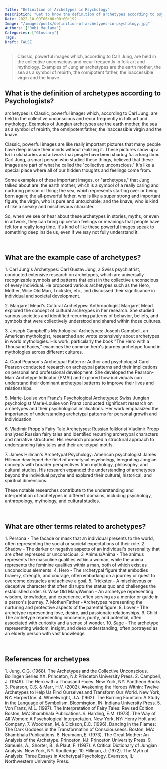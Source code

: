```yaml
---
Title: "Definition of Archetypes in Psychology"
Description: "Get to know the definition of archetypes according to psychologists."
Date: 2022-10-09T06:00:00+00:192
Image: "/images/posts/definition-of-archetypes-in-psychology.jpg"
Authors: ["Robi Maulana"]
Categories: ["Glossary"]
Tags: 
Draft: FALSE
---
```





> Classic, powerful images which, according to Carl Jung, are held in the collective unconscious and recur frequently in folk art and mythology. Examples of Jungian archetypes are the earth mother, the sea as a symbol of rebirth, the omnipotent father, the inaccessible virgin and the knave.

## What is the definition of archetypes according to Psychologists?

archetypes is Classic, powerful images which, according to Carl Jung, are held in the collective unconscious and recur frequently in folk art and mythology. Examples of Jungian archetypes are the earth mother, the sea as a symbol of rebirth, the omnipotent father, the inaccessible virgin and the knave.

Classic, powerful images are like really important pictures that many people have deep inside their minds without realizing it. These pictures show up a lot in old stories and artwork that people have been sharing for a long time. Carl Jung, a smart person who studied these things, believed that these images are part of what he called the "collective unconscious." It's like a special place where all of our hidden thoughts and feelings come from.

Some examples of these important images, or "archetypes," that Jung talked about are: the earth mother, which is a symbol of a really caring and nurturing person or thing; the sea, which represents starting over or being born again; the all-powerful father, who is like a super strong and important figure; the virgin, who is pure and untouchable; and the knave, who is kind of like a sneaky and mischievous character.

So, when we see or hear about these archetypes in stories, myths, or even in artwork, they can bring up certain feelings or meanings that people have felt for a really long time. It's kind of like these powerful images speak to something deep inside us, even if we may not fully understand it.

 

## What are the example case of archetypes?

1\. Carl Jung's Archetypes: Carl Gustav Jung, a Swiss psychiatrist, conducted extensive research on archetypes, which are universally recognizable symbols and patterns that exist in the collective unconscious of every individual. He proposed various archetypes such as the Hero, Mother, Wise Old Man, Trickster, etc., and discussed their significance in individual and societal development.

2\. Margaret Mead's Cultural Archetypes: Anthropologist Margaret Mead explored the concept of cultural archetypes in her research. She studied various societies and identified recurring patterns of behavior, beliefs, and symbols that were collectively understood and shared within those cultures.

3\. Joseph Campbell's Mythological Archetypes: Joseph Campbell, an American mythologist, researched and wrote extensively about archetypes in world mythologies. His work, particularly the book "The Hero with a Thousand Faces," examines the common hero's journey archetype found in mythologies across different cultures.

4\. Carol Pearson's Archetypal Patterns: Author and psychologist Carol Pearson conducted research on archetypal patterns and their implications on personal and professional development. She developed the Pearson-Marr Archetype Indicator (PMAI) and explored how individuals can understand their dominant archetypal patterns to improve their lives and relationships.

5\. Marie-Louise von Franz's Psychological Archetypes: Swiss Jungian psychologist Marie-Louise von Franz conducted significant research on archetypes and their psychological implications. Her work emphasized the importance of understanding archetypal patterns for personal growth and individuation.

6\. Vladimir Propp's Fairy Tale Archetypes: Russian folklorist Vladimir Propp analyzed Russian fairy tales and identified recurring archetypal characters and narrative structures. His research proposed a structural approach to understanding fairy tales and their archetypal motifs.

7\. James Hillman's Archetypal Psychology: American psychologist James Hillman developed the field of archetypal psychology, integrating Jungian concepts with broader perspectives from mythology, philosophy, and cultural studies. His research expanded the understanding of archetypes beyond the individual psyche and explored their cultural, historical, and spiritual dimensions.

These notable researches contribute to the understanding and interpretation of archetypes in different domains, including psychology, anthropology, mythology, and cultural studies.

 

## What are other terms related to archetypes?

1\. Persona - The facade or mask that an individual presents to the world, often representing the social or societal expectations of their role. 2. Shadow - The darker or negative aspects of an individual's personality that are often repressed or unconscious. 3. Animus/Anima - The animus represents the masculine qualities within a woman, while the anima represents the feminine qualities within a man, both of which exist as unconscious elements. 4. Hero - The archetypal figure that embodies bravery, strength, and courage, often embarking on a journey or quest to overcome obstacles and achieve a goal. 5. Trickster - A mischievous or deceptive character that often disrupts the status quo and challenges the established order. 6. Wise Old Man/Woman - An archetype representing wisdom, knowledge, and experience, often serving as a mentor or guide in a person's journey. 7. Mother/Father - Archetypes representing the nurturing and protective aspects of the parental figure. 8. Lover - The archetype representing love, desire, and passionate relationships. 9. Child - The archetype representing innocence, purity, and potential, often associated with curiosity and a sense of wonder. 10. Sage - The archetype representing wisdom, insight, and deep understanding, often portrayed as an elderly person with vast knowledge.

 

## References for archetypes

1\. Jung, C.G. (1968). The Archetypes and the Collective Unconscious. Bollingen Series XX. Princeton, NJ: Princeton University Press. 2. Campbell, J. (1949). The Hero with a Thousand Faces. New York, NY: Pantheon Books. 3. Pearson, C.S. & Marr, H.V. (2002). Awakening the Heroes Within: Twelve Archetypes to Help Us Find Ourselves and Transform Our World. New York, NY: HarperOne. 4. Wheelwright, J.A. (1962). The Burning Fountain: A Study in the Language of Symbolism. Bloomington, IN: Indiana University Press. 5. Von Franz, M.L. (1997). The Interpretation of Fairy Tales: Revised Edition. Boston, MA: Shambhala Publications. 6. Harding, E.M. (1973). The Way of All Women: A Psychological Interpretation. New York, NY: Henry Holt and Company. 7. Woodman, M. & Dickson, E.C. (1996). Dancing in the Flames: The Dark Goddess in the Transformation of Consciousness. Boston, MA: Shambhala Publications. 8. Neumann, E. (1973). The Great Mother: An Analysis of the Archetype. Princeton, NJ: Princeton University Press. 9. Samuels, A., Shorter, B., & Plaut, F. (1987). A Critical Dictionary of Jungian Analysis. New York, NY: Routledge. 10. Hillman, J. (1972). The Myth of Analysis: Three Essays in Archetypal Psychology. Evanston, IL: Northwestern University Press.

